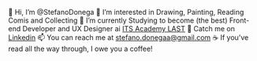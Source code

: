  👋 Hi, I’m @StefanoDonega
 👀 I’m interested in Drawing, Painting, Reading Comis and Collecting
 🌱 I’m currently Studying to become (the best) Front-end Developer and UX Designer ai <a target="_blank" href="https://www.itslogistica.it/">ITS Academy LAST</a>
 💼 Catch me on <a target="_blank" href="https://linkedin.com/in/stefano-donega">Linkedin</a>
 📫 You can reach me at stefano.donegaa@gmail.com
 ☕ If you’ve read all the way through, I owe you a coffee!

<!---
StefanoDonega/StefanoDonega is a ✨ special ✨ repository because its `README.md` (this file) appears on your GitHub profile.
You can click the Preview link to take a look at your changes.
--->

